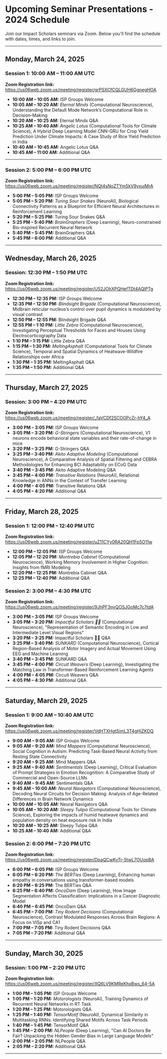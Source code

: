 # Upcoming Seminar Presentations - 2024 Schedule

Join our Impact Scholars seminars via Zoom. Below you'll find the schedule with dates, times, and links to join.


---

## Monday, March 24, 2025

### Session 1: 10:00 AM – 11:00 AM UTC  
**Zoom Registration link:** https://us06web.zoom.us/meeting/register/grPSXCfCQLGUH6GgnegHOA

- **10:00 AM – 10:05 AM:** ISP Groups Welcome  
- **10:05 AM – 10:20 AM:** *Eternal Minds* (Computational Neuroscience), Understanding the Default Mode Network’s Computational Role in Decision-Making
- **10:20 AM – 10:25 AM:** Eternal Minds Q&A  
- **10:25 AM – 10:40 AM:** *Angelic Lotus* (Computational Tools for Climate Science), A Hybrid Deep Learning Model CNN-GRU for Crop Yield Prediction Under Climate Impacts: A Case Study of Rice Yield Prediction in India  
- **10:40 AM – 10:45 AM:** Angelic Lotus Q&A  
- **10:45 AM – 11:00 AM:** Additional Q&A

---

### Session 2: 5:00 PM – 6:00 PM UTC  
**Zoom Registration link:** https://us06web.zoom.us/meeting/register/NQt4sNoZTYm5kV9yxuiMrA

- **5:00 PM – 5:05 PM:** ISP Groups Welcome  
- **5:05 PM – 5:20 PM:** *Turing Sour Snakes* (NeuroAI), Biological Connectivity Patterns as a Blueprint for Efficient Neural Architectures in Reinforcement Learning  
- **5:20 PM – 5:25 PM:** Turing Sour Snakes Q&A  
- **5:25 PM – 5:40 PM:** *BrainGraphers* (Deep Learning), Neuro-constrained Bio-inspired Recurrent Neural Network  
- **5:40 PM – 5:45 PM:** BrainGraphers Q&A  
- **5:45 PM – 6:00 PM:** Additional Q&A

---

## Wednesday, March 26, 2025

### Session: 12:30 PM – 1:50 PM UTC  
**Zoom Registration link:** https://us06web.zoom.us/meeting/register/U52JOhXPQHefTDt4AQlPTg

- **12:30 PM – 12:35 PM:** ISP Groups Welcome  
- **12:35 PM – 12:50 PM:** *Blindsight Brigade* (Computational Neuroscience), Midbrain reticular nucleus’s control over pupil dynamics is modulated by visual contrast  
- **12:50 PM – 12:55 PM:** Blindsight Brigade Q&A  
- **12:55 PM – 1:10 PM:** *Little Zebra* (Computational Neuroscience), Investigating Perceptual Thresholds for Faces and Houses Using Electrocorticography Data 
- **1:10 PM – 1:15 PM:** Little Zebra Q&A  
- **1:15 PM – 1:30 PM:** *MeltingAsphalt* (Computational Tools for Climate Science), Temporal and Spatial Dynamics of Heatwave-Wildfire Relationships over Africa
- **1:30 PM – 1:35 PM:** MeltingAsphalt Q&A  
- **1:35 PM – 1:50 PM:** Additional Q&A

---

## Thursday, March 27, 2025

### Session: 3:00 PM – 4:20 PM UTC  
**Zoom Registration link:** https://us06web.zoom.us/meeting/register/_faVCDf2SCOGPcZr-hY4_A

- **3:00 PM – 3:05 PM:** ISP Groups Welcome  
- **3:05 PM – 3:20 PM:** *G-Stringers* (Computational Neuroscience), V1 neurons encode behavioral state variables and their rate-of-change in mice  
- **3:20 PM – 3:25 PM:** G-Stringers Q&A  
- **3:25 PM – 3:40 PM:** *Akito Adaptive Modeling* (Computational Neuroscience), A Comparative Analysis of Spatial Filtering and CEBRA Methodologies for Enhancing BCI Adaptability on ECoG Data
- **3:40 PM – 3:45 PM:** Akito Adaptive Modeling Q&A  
- **3:45 PM – 4:00 PM:** *Transitive Relations* (NeuroAI), Relational Knowledge in ANNs in the Context of Transfer Learning
- **4:00 PM – 4:05 PM:** Transitive Relations Q&A  
- **4:05 PM – 4:20 PM:** Additional Q&A

---

## Friday, March 28, 2025

### Session 1: 12:00 PM – 12:40 PM UTC  
**Zoom Registration link:** https://us06web.zoom.us/meeting/register/uZ11CYy0RA20QH1Fp5O11w

- **12:00 PM – 12:05 PM:** ISP Groups Welcome  
- **12:05 PM – 12:20 PM:** *Montrebia Cabinet* (Computational Neuroscience), Working Memory Involvement in Higher Cognition: Insights from fMRI Modeling
- **12:20 PM – 12:25 PM:** Montrebia Cabinet Q&A  
- **12:25 PM – 12:40 PM:** Additional Q&A

### Session 2: 3:00 PM – 4:30 PM UTC  
**Zoom Registration link:** https://us06web.zoom.us/meeting/register/9JhPF3nyQOSJGoMc7c7tdA

- **3:00 PM – 3:05 PM:** ISP Groups Welcome  
- **3:05 PM – 3:20 PM:** *Impactful Scholars 🤞🤞* (Computational Neuroscience), "Representation of Semantic Encoding in Low and Intermediate Level Visual
Regions"
- **3:20 PM – 3:25 PM:** Impactful Scholars 🤞🤞 Q&A  
- **3:25 PM – 3:40 PM:** *SUNKARD* (Computational Neuroscience), Cortical Region-Based Analysis of Motor Imagery and Actual Movement Using EEG and Machine Learning  
- **3:40 PM – 3:45 PM:** SUNKARD Q&A  
- **3:45 PM – 4:00 PM:** *Circuit Weavers* (Deep Learning), Investigating the Matching Law in Transformer-Based Reinforcement Learning Agents 
- **4:00 PM – 4:05 PM:** Circuit Weavers Q&A  
- **4:05 PM – 4:30 PM:** Additional Q&A

---
## Saturday, March 29, 2025

### Session 1: 9:00 AM – 10:40 AM UTC  
**Zoom Registration link:** https://us06web.zoom.us/meeting/register/VdHTXHgtSimL3T4gHjZKDQ

- **9:00 AM – 9:05 AM:** ISP Groups Welcome  
- **9:05 AM – 9:20 AM:** *Mind Mappers* (Computational Neuroscience), Social Cognition in Autism: Predicting Task-Based Neural Activity from Resting State Connectivity
- **9:20 AM – 9:25 AM:** Mind Mappers Q&A  
- **9:25 AM – 9:40 AM:** *Sentimentals* (Deep Learning), Critical Evaluation of Prompt Strategies in Emotion Recognition: A Comparative Study of Commercial and Open-Source LLMs
- **9:40 AM – 9:45 AM:** Sentimentals Q&A  
- **9:45 AM – 10:00 AM:** *Neural Navigators* (Computational Neuroscience), Decoding Neural Circuits for Decision Making: Analysis of Age-Related Differences in Brain Network Dynamics
- **10:00 AM – 10:05 AM:** Neural Navigators Q&A  
- **10:05 AM – 10:20 AM:** *Sleepy Tulipa* (Computational Tools for Climate Science), Exploring the impacts of humid heatwave dynamics and population density on heat exposure risk in India
- **10:20 AM – 10:25 AM:** Sleepy Tulipa Q&A  
- **10:25 AM – 10:40 AM:** Additional Q&A

### Session 2: 6:00 PM – 7:20 PM UTC  
**Zoom Registration link:** https://us06web.zoom.us/meeting/register/DpaQCwKyTr-5twL7OUopBA

- **6:00 PM – 6:05 PM:** ISP Groups Welcome  
- **6:05 PM – 6:20 PM:** *The BERTies* (Deep Learning), Enhancing human empathy in conversations using transformer-based models
- **6:20 PM – 6:25 PM:** The BERTies Q&A  
- **6:25 PM – 6:40 PM:** *OncoDam* (Deep Learning), How Image Segmentation Affects Classification: Implications in a Cancer Diagnostic Model
- **6:40 PM – 6:45 PM:** OncoDam Q&A  
- **6:45 PM – 7:00 PM:** *Tiny Rodent Decisions* (Computational Neuroscience), Contrast Modulated Responses Across Brain Regions: A Focus on VISp and CA1
- **7:00 PM – 7:05 PM:** Tiny Rodent Decisions Q&A  
- **7:05 PM – 7:20 PM:** Additional Q&A

---

## Sunday, March 30, 2025

### Session: 1:00 PM – 2:20 PM UTC  
**Zoom Registration link:** https://us06web.zoom.us/meeting/register/XQ6LV9KMReKhxBws_64-5A

- **1:00 PM – 1:05 PM:** ISP Groups Welcome  
- **1:05 PM – 1:20 PM:** *Motorologists* (NeuroAI), Training Dynamics of Recurrent Neural Networks in RT Task  
- **1:20 PM – 1:25 PM:** Motorologists Q&A  
- **1:25 PM – 1:40 PM:** *TensorMotif* (NeuroAI), Dynamical Similarity in Multitasking RNNs: Identifying Shared Motifs Across Task Periods
- **1:40 PM – 1:45 PM:** TensorMotif Q&A  
- **1:45 PM – 2:00 PM:** *NLPeople* (Deep Learning), "Can AI Doctors Be Fair? Unpacking the Hidden Gender Bias in Large
Language Models"
- **2:00 PM – 2:05 PM:** NLPeople Q&A  
- **2:05 PM – 2:20 PM:** Additional Q&A

---